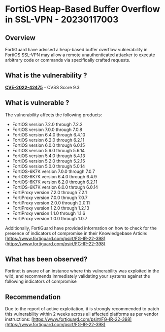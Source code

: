 # FortiOS Heap-Based Buffer Overflow in SSL-VPN - 20230117003

## Overview
FortiGuard have advised a heap-based buffer overflow vulnerability in FortiOS SSL-VPN may allow a remote unauthenticated attacker to execute arbitrary code or commands via specifically crafted requests.

## What is the vulnerability ?
[**CVE-2022-42475**](https://cve.mitre.org/cgi-bin/cvename.cgi?name=CVE-2022-42475) - CVSS Score 9.3

## What is vulnerable ? 
The vulnerability affects the following products:
- FortiOS version 7.2.0 through 7.2.2
- FortiOS version 7.0.0 through 7.0.8
- FortiOS version 6.4.0 through 6.4.10
- FortiOS version 6.2.0 through 6.2.11
- FortiOS version 6.0.0 through 6.0.15
- FortiOS version 5.6.0 through 5.6.14
- FortiOS version 5.4.0 through 5.4.13
- FortiOS version 5.2.0 through 5.2.15
- FortiOS version 5.0.0 through 5.0.14
- FortiOS-6K7K version 7.0.0 through 7.0.7
- FortiOS-6K7K version 6.4.0 through 6.4.9
- FortiOS-6K7K version 6.2.0 through 6.2.11
- FortiOS-6K7K version 6.0.0 through 6.0.14
- FortiProxy version 7.2.0 through 7.2.1
- FortiProxy version 7.0.0 through 7.0.7
- FortiProxy version 2.0.0 through 2.0.11
- FortiProxy version 1.2.0 through 1.2.13
- FortiProxy version 1.1.0 through 1.1.6
- FortiProxy version 1.0.0 through 1.0.7

Additionally, FortiGuard have provided information on how to check for the presence of indicators of compromise in their Knowledgebase Article: [https://www.fortiguard.com/psirt/FG-IR-22-398](https://www.fortiguard.com/psirt/FG-IR-22-398)

## What has been observed?
Fortinet is aware of an instance where this vulnerability was exploited in the wild, and recommends immediately validating your systems against the following indicators of compromise

## Recommendation
Due to the report of active exploitation, it is strongly recommended to patch this vulnerability within 2 weeks across all affected platforms as per vendor instructions: [https://www.fortiguard.com/psirt/FG-IR-22-398](https://www.fortiguard.com/psirt/FG-IR-22-398)